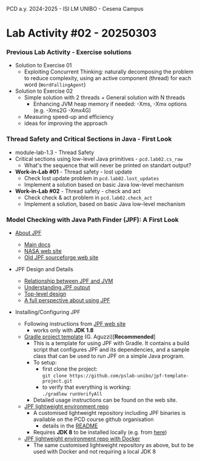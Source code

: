 PCD a.y. 2024-2025 - ISI LM UNIBO - Cesena Campus

# Lab Activity #02 - 20250303

### Previous Lab Activity - Exercise solutions 

- Solution to Exercise 01
	- Exploiting Concurrent Thinking: naturally decomposing the problem to reduce complexity, using an active component (thread) for each word (`WordFallingAgent`)
- Solution to Exercise 02 
	- Simple solution with 2 threads + General solution with N threads
		- Enhancing JVM heap memory if needed: -Xms, -Xmx options (e.g. -Xms2G -Xmx4G)
	- Measuring speed-up and efficiency
	- ideas for improving the approach

### Thread Safety and Critical Sections in Java - First Look 

- module-lab-1.3 - Thread Safety
- Critical sections using low-level Java primitives - `pcd.lab02.cs_raw`
	- What's the sequence that will never be printed on standart output?
- **Work-in-Lab #01** -  Thread safety - lost update
	- Check lost update problem in `pcd.lab02.lost_updates`
	- Implement a solution based on basic Java low-level mechanism
- **Work-in-Lab #02** -  Thread safety - check and act
	- Check check & act problem in `pcd.lab02.check_act`
	- Implement a solution, based on basic Java low-level mechanism 

### Model Checking with Java Path Finder (JPF): A First Look

- [About JPF](https://github.com/javapathfinder/jpf-core)
	- [Main docs](https://github.com/javapathfinder/jpf-core/wiki)
	- [NASA web site](https://ti.arc.nasa.gov/tech/rse/vandv/jpf/)
	- [Old JPF sourceforge web site](http://javapathfinder.sourceforge.net/)
- JPF Design and Details
	- [Relationship between JPF and JVM](https://github.com/javapathfinder/jpf-core/wiki/Model-Java-Interface)
	- [Understanding JPF output](https://github.com/javapathfinder/jpf-core/wiki/Understanding-JPF-output)
	- [Top-level design](https://github.com/javapathfinder/jpf-core/wiki/Search-Strategies)
	- [A full perspective about using JPF](https://github.com/javapathfinder/jpf-core/wiki/Different-applications-of-JPF)

- Installing/Configuring JPF 
	- Following instructions from [JPF web site](https://github.com/javapathfinder/jpf-core/wiki/How-to-install-JPF)
		- works only with **JDK 1.8** 
	- [Gradle project template](https://github.com/pslab-unibo/jpf-template-project/tree/master) (G. Aguzzi)[**Recommended**] 
		- This is a template for using JPF with Gradle. It contains a build script that configures JPF and its dependencies, and a sample class that can be used to run JPF on a simple Java program.
		- To setup:
			- first clone the project:  
`git clone https://github.com/pslab-unibo/jpf-template-project.git`
			- to verify that everything is working:  
`./gradlew runVerifyAll`
		- Detailed usage instructions can be found on the web site.
	- [JPF lightweight environment repo](https://github.com/pcd-2024-2025/jpf-workspace) 
		- A customised lightweight repository including JPF binaries is available on the PCD course github organisation
			- details in the [README](https://github.com/pcd-2024-2025/jpf-workspace)
		- Requires **JDK 8** to be installed locally (e.g. from [here](https://www.oracle.com/it/java/technologies/downloads/))  
	- [JPF lightweight environment repo with Docker](https://github.com/pcd-2024-2025/jpf-docker) 
		- The same customised lightweight repository as above, but to be used with Docker and not requiring a local JDK 8